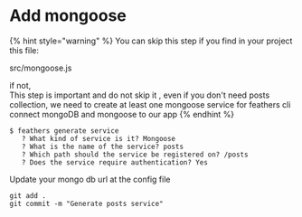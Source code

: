 # Add mongoose

{% hint style="warning" %}
You can skip this step if you  find in your project this file:

src/mongoose.js

 if not,   
This step is important and do not skip it , even if you don't need posts collection, we need to create at least one mongoose service for feathers cli connect mongoDB and mongoose to our app
{% endhint %}

```text
$ feathers generate service
   ? What kind of service is it? Mongoose
   ? What is the name of the service? posts
   ? Which path should the service be registered on? /posts
   ? Does the service require authentication? Yes        
```

Update your mongo db url at the config file

```text
git add .
git commit -m "Generate posts service"
```

